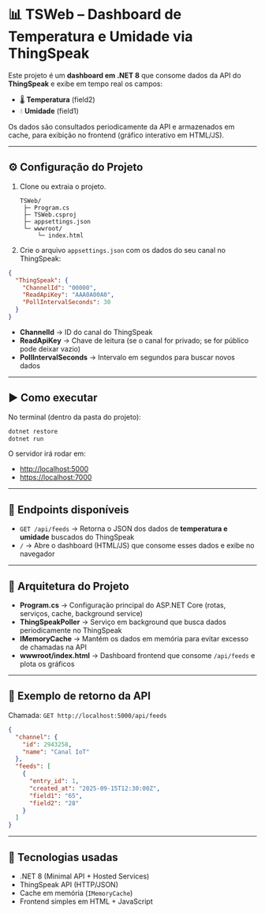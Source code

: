 # 📊 TSWeb – Dashboard de Temperatura e Umidade via ThingSpeak

Este projeto é um **dashboard em .NET 8** que consome dados da API do **ThingSpeak** e exibe em tempo real os campos:

- 🌡️ **Temperatura** (field2)  
- 💧 **Umidade** (field1)  

Os dados são consultados periodicamente da API e armazenados em cache, para exibição no frontend (gráfico interativo em HTML/JS).  

---

## ⚙️ Configuração do Projeto

1. Clone ou extraia o projeto.  
   ```
   TSWeb/
    ├─ Program.cs
    ├─ TSWeb.csproj
    ├─ appsettings.json
    └─ wwwroot/
        └─ index.html
   ```

2. Crie o arquivo `appsettings.json` com os dados do seu canal no ThingSpeak:  

```json
{
  "ThingSpeak": {
    "ChannelId": "00000",
    "ReadApiKey": "AAA0A00A0",
    "PollIntervalSeconds": 30
  }
}
```

- **ChannelId** → ID do canal do ThingSpeak  
- **ReadApiKey** → Chave de leitura (se o canal for privado; se for público pode deixar vazio)  
- **PollIntervalSeconds** → Intervalo em segundos para buscar novos dados  

---

## ▶️ Como executar

No terminal (dentro da pasta do projeto):

```bash
dotnet restore
dotnet run
```

O servidor irá rodar em:

- [http://localhost:5000](http://localhost:5000)  
- [https://localhost:7000](https://localhost:7000)  

---

## 📡 Endpoints disponíveis

- `GET /api/feeds` → Retorna o JSON dos dados de **temperatura e umidade** buscados do ThingSpeak  
- `/` → Abre o dashboard (HTML/JS) que consome esses dados e exibe no navegador  

---

## 🧩 Arquitetura do Projeto

- **Program.cs** → Configuração principal do ASP.NET Core (rotas, serviços, cache, background service)  
- **ThingSpeakPoller** → Serviço em background que busca dados periodicamente no ThingSpeak  
- **IMemoryCache** → Mantém os dados em memória para evitar excesso de chamadas na API  
- **wwwroot/index.html** → Dashboard frontend que consome `/api/feeds` e plota os gráficos  

---

## 📌 Exemplo de retorno da API

Chamada: `GET http://localhost:5000/api/feeds`  

```json
{
  "channel": {
    "id": 2943258,
    "name": "Canal IoT"
  },
  "feeds": [
    {
      "entry_id": 1,
      "created_at": "2025-09-15T12:30:00Z",
      "field1": "65",
      "field2": "28"
    }
  ]
}
```

---

## 🚀 Tecnologias usadas

- .NET 8 (Minimal API + Hosted Services)  
- ThingSpeak API (HTTP/JSON)  
- Cache em memória (`IMemoryCache`)  
- Frontend simples em HTML + JavaScript  

